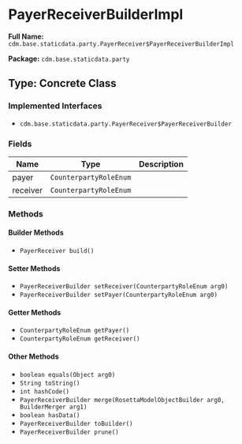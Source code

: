 # PayerReceiverBuilderImpl

**Full Name:** `cdm.base.staticdata.party.PayerReceiver$PayerReceiverBuilderImpl`

**Package:** `cdm.base.staticdata.party`

## Type: Concrete Class

### Implemented Interfaces

- `cdm.base.staticdata.party.PayerReceiver$PayerReceiverBuilder`

### Fields

| Name | Type | Description |
|------|------|-------------|
| payer | `CounterpartyRoleEnum` |  |
| receiver | `CounterpartyRoleEnum` |  |

### Methods

#### Builder Methods

- `PayerReceiver build()`

#### Setter Methods

- `PayerReceiverBuilder setReceiver(CounterpartyRoleEnum arg0)`
- `PayerReceiverBuilder setPayer(CounterpartyRoleEnum arg0)`

#### Getter Methods

- `CounterpartyRoleEnum getPayer()`
- `CounterpartyRoleEnum getReceiver()`

#### Other Methods

- `boolean equals(Object arg0)`
- `String toString()`
- `int hashCode()`
- `PayerReceiverBuilder merge(RosettaModelObjectBuilder arg0, BuilderMerger arg1)`
- `boolean hasData()`
- `PayerReceiverBuilder toBuilder()`
- `PayerReceiverBuilder prune()`

